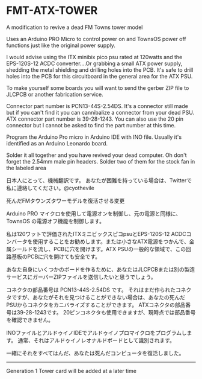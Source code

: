 # FMT-ATX-TOWER
A modification to revive a dead FM Towns tower model


Uses an Arduino PRO Micro to control power on and TownsOS power off functions just like the original power supply.

I would advise using the ITX minibix pico psu rated at 120watts and the EPS-120S-12 ACDC converter....Or grabbing a small ATX power supply, shedding the metal shielding and drilling holes into the PCB. It's safe to drill holes into the PCB for this circuitboard in the general area for the ATX PSU.

To make yourself some boards you will want to send the gerber ZIP file to JLCPCB or another fabrication service.  

Connector part number is PCN13-44S-2.54DS.  It's a connector still made but if you can't find it you can cannibalize a connector from your dead PSU.
ATX connector part number is 39-28-1243.  You can also use the 20 pin connector but I cannot be asked to find the part number at this time.

Program the Arduino Pro micro in Arduino IDE with INO file.  Usually it's identified as an Arduino Leonardo board.

Solder it all together and you have revived your dead computer. Oh don't forget the 2.54mm male pin headers. Solder two of them for the stock fan in the labeled area

日本人にとって、機械翻訳です。 あなたが困難を持っている場合は、Twitterで私に連絡してください。@cyothevile


死んだFMタウンズタワーモデルを復活させる変更

Arduino PRO マイクロを使用して電源オンを制御し、元の電源と同様に、TownsOS の電源オフ機能を制御します。

私は120ワットで評価されたITXミニビックスピコpsuとEPS-120S-12 ACDCコンバータを使用することをお勧めします。または小さなATX電源をつかんで、金属シールドを流し、PCBに穴を開けます。ATX PSUの一般的な領域で、この回路基板のPCBに穴を開けても安全です。


あなた自身にいくつかのボードを作るために、あなたはJLCPCBまたは別の製造サービスにガーバーZIPファイルを送信したいと思うでしょう。 

コネクタの部品番号は PCN13-44S-2.54DS です。 それはまだ作られたコネクタですが、あなたがそれを見つけることができない場合は、あなたの死んだPSUからコネクタをカニバライズすることができます。
ATXコネクタの部品番号は39-28-1243です。 20ピンコネクタも使用できますが、現時点では部品番号を確認できません。

INOファイルとアルドゥイノIDEでアルドゥイノプロマイクロをプログラムします。 通常、それはアルドゥイノレオナルドボードとして識別されます。

一緒にそれをすべてはんだ、あなたは死んだコンピュータを復活しました。


******************************************************

Generation 1 Tower card will be added at a later time
